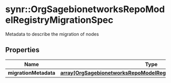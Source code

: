 # synr::OrgSagebionetworksRepoModelRegistryMigrationSpec

Metadata to describe the migration of nodes

## Properties
Name | Type | Description | Notes
------------ | ------------- | ------------- | -------------
**migrationMetadata** | [**array[OrgSagebionetworksRepoModelRegistryEntityTypeMigrationSpec]**](org.sagebionetworks.repo.model.registry.EntityTypeMigrationSpec.md) |  | [optional] 


